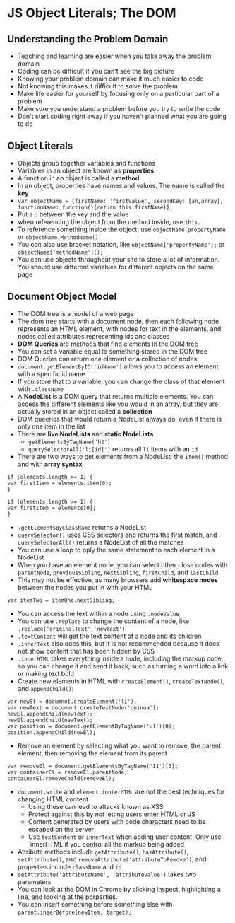 # JS Object Literals; The DOM

## Understanding the Problem Domain
* Teaching and learning are easier when you take away the problem domain
* Coding can be difficult if you can't see the big picture
* Knowing your problem domain can make it much easier to code
* Not knowing this makes it difficult to solve the problem
* Make life easier for yourself by focusing only on a particular part of a problem
* Make sure you understand a problem before you try to write the code
* Don't start coding right away if you haven't planned what you are going to do

## Object Literals
* Objects group together variables and functions
* Variables in an object are known as **properties**
* A function in an object is called a **method**
* In an object, properties have names and values. The name is called the **key**
* `var objectName = {firstName: 'firstValue', secondKey: [an,array], functionName: function(){return this.firstName}};`
* Put a `:` between the key and the value
* when referencing the object from the method inside, use `this.`
* To reference something inside the object, use `objectName.propertyName` or `objectName.MethodName()`
* You can also use bracket notation, like `objectName['propertyName'];` or `objectName['methodName']();`
* You can use objects throughout your site to store a lot of information. You should use different variables for different objects on the same page

## Document Object Model
* The DOM tree is a model of a web page
* The dom tree starts with a document node, then each following node represents an HTML element, with nodes for text in the elements, and nodes called attributes representing ids and classes
* **DOM Queries** are methods that find elements in the DOM tree
* You can set a variable equal to something stored in the DOM tree
* DOM Queries can return one element or a collection of nodes
* `document.getElementByID('idName')` allows you to access an element with a specific id name
* If you store that to a variable, you can change the class of that element with  `.className`
* A **NodeList** is a DOM query that returns multiple elements. You can access the different elements like you would in an array, but they are actually stored in an object called a **collection**
* DOM queeries that would return a NodeList always do, even if there is only one item in the list
* There are **live NodeLists** and **static NodeLists**
  * `getElementsByTagName('h2')`
  * `querySelectorAll('li[id]')` returns all `li` items with an `id`
* There are two ways to get elements from a NodeList: the `item()` method and with **array syntax**
```var elements = document.getElementByClassName('hot')
if (elements.length >= 1) {  
var firstItem = elements.item(0);
}
```

```var elements = document.getElementsByClassName('hot');  
if (elements.length >= 1) {  
var firstItem = elements[0];
}
```
* `.getElementsByClassName` returns a NodeList
* `querySelector()` uses CSS selectors and returns the first match, and `querySelectorAll()` returns a NodeList of all the matches
* You can use a loop to pply the same statement to each element in a NodeList
* When you have an element node, you can select other close nodes with `parentNode`, `previousSibling`, `nextSibling`, `firstChild`, and `lastChild`
* This may not be effective, as many browsers add **whitespace nodes** between the nodes you put in with your HTML
```var itemOne = document.getElementById('one');
var itemTwo = itemOne.nextSibling;
```
* You can access the text within a node using `.nodeValue`
* You can use `.replace` to change the content of a node, like `.replace('originalText','newText')`
* `.textContent` will get the text content of a node and its children
* `.innerText` also does this, but it is not recommended because it does not show content that has been hidden by CSS
* `.innerHTML` takes everything inside a node, including the markup code, so you can change it and send it back, such as turning a word into a link or making text bold
* Create new elements in HTML with `createElement()`, `createTextNode()`, and `appendChild()`:

```
var newEl = documnet.createElement('li');
var newText = document.createTextNode('quinoa');
newEl.appendChild(newText);
newEl.appendChild(newText);
var position = document.getElementByTagName('ul')[0];
position.appendChild(newEl);
```
* Remove an element by selecting what you want to remove, the parent element, then removing the element from its parent
```
var removeEl = document.getElementsByTagName('11')[3];
var containerEl = removeEl.parentNode;
containerEl.removeChild(removeEl);
```
* `document.write` and `element.innterHTML` are not the best techniques for changing HTML content
  * Using these can lead to attacks known as XSS
  * Protect against this by not letting users enter HTML or JS
  * Content generated by users with code characters need to be escaped on the server
  * Use  `textContent` or `innerText` when adding user content. Only use `innerHTML if you control all the markup being added
* Attribute methods include `getAttribute()`, `hasAttribute()`, `setAttribute()`, and `removeAttribute('attributeToRemove')`, and properties include `className` and `id`
* `setAttribute('attributeName', 'attributeValue')` takes two parameters
* You can look at the DOM in Chrome by clicking Inspect, highlighting a line, and looking at the porperties.
* You can insert something before something else with `parent.inserBefore(newItem, target);`


